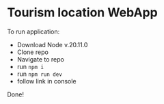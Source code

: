 # Tourism location WebApp

To run application:

- Download Node v.20.11.0
- Clone repo
- Navigate to repo
- run `npm i`
- run `npm run dev`
- follow link in console

Done!
